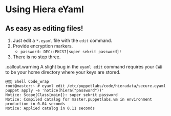 <!SLIDE>
# Using Hiera eYaml
## As easy as editing files!

1. Just edit a `*.eyaml` file with the `edit` command.
1. Provide encryption markers.
    * `password: DEC::PKCS7[super sekrit password]!`
1. There is no step three.

.callout.warning A slight bug in the `eyaml edit` command requires your `CWD` to be
your home directory where your keys are stored.

    @@@ Shell Code_wrap
    root@master:~ # eyaml edit /etc/puppetlabs/code/hieradata/secure.eyaml
    puppet apply -e 'notice(hiera("password"))'
    Notice: Scope(Class[main]): super sekrit password
    Notice: Compiled catalog for master.puppetlabs.vm in environment production in 0.04 seconds
    Notice: Applied catalog in 0.11 seconds
